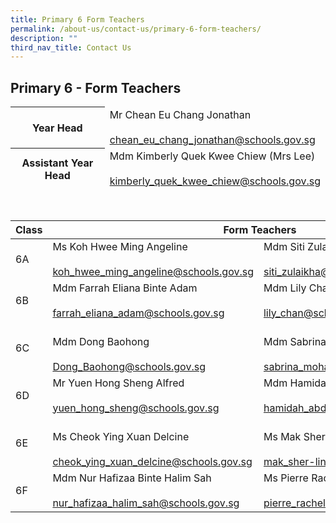 ```yaml
---
title: Primary 6 Form Teachers
permalink: /about-us/contact-us/primary-6-form-teachers/
description: ""
third_nav_title: Contact Us
---
```

## **Primary 6 - Form Teachers**

<table>
<thead>
  <tr>
    <th>Year Head<br></th>
    <td>Mr Chean Eu Chang Jonathan<br><br><a href="mailto:chean_eu_chang_jonathan@schools.gov.sg" target="_blank" rel="noopener noreferrer">chean_eu_chang_jonathan@schools.gov.sg</a></td>
  </tr>
	 <tr>
    <th>Assistant Year Head<br></th>
    <td>Mdm Kimberly Quek Kwee Chiew (Mrs Lee)<br><br><a href="mailto:kimberly_quek_kwee_chiew@schools.gov.sg" target="_blank" rel="noopener noreferrer">kimberly_quek_kwee_chiew@schools.gov.sg</a></td>
  </tr>
</thead>
</table>

<br>

<table>
<thead>
  <tr>
    <th>Class</th>
    <th colspan="2">Form Teachers</th>
  </tr>
</thead>
<tbody>
  <tr>
    <td>6A</td>
    <td>Ms Koh Hwee Ming Angeline<br><br><a href="mailto:koh_hwee_ming_angeline@schools.gov.sg" target="_blank" rel="noopener noreferrer">koh_hwee_ming_angeline@schools.gov.sg</a><br></td>
    <td>Mdm Siti Zulaikha Binte Zainal Abidin<br><br><a href="mailto:siti_zulaikha@schools.gov.sg" target="_blank" rel="noopener noreferrer">siti_zulaikha@schools.gov.sg</a></td>
  </tr>
  <tr>
    <td>6B</td>
    <td>Mdm Farrah Eliana Binte Adam<br><br><a href="mailto:farrah_eliana_adam@schools.gov.sg" target="_blank" rel="noopener noreferrer">farrah_eliana_adam@schools.gov.sg</a><br></td>
    <td>Mdm Lily Chan<br><br><a href="mailto:lily_chan@schools.gov.sg" target="_blank" rel="noopener noreferrer">lily_chan@schools.gov.sg</a><br></td>
  </tr>
  <tr>
    <td>6C</td>
    <td><br>Mdm Dong Baohong<br><br><a href="mailto:Dong_Baohong@schools.gov.sg" target="_blank" rel="noopener noreferrer">Dong_Baohong@schools.gov.sg</a> <br></td>
    <td><br>Mdm Sabrina Binte Mohamed Osman<br><br><a href="mailto:sabrina_mohamed_osman@schools.gov.sg" target="_blank" rel="noopener noreferrer">sabrina_mohamed_osman@schools.gov.sg</a></td>
  </tr>
  <tr>
    <td>6D</td>
    <td>Mr Yuen Hong Sheng Alfred<br><br><a href="mailto:yuen_hong_sheng@schools.gov.sg">yuen_hong_sheng@schools.gov.sg</a><br></td>
    <td>Mdm Hamidah Binte Abdul Razak<br><br><a href="mailto:hamidah_abdul_razak@schools.gov.sg">hamidah_abdul_razak@schools.gov.sg</a><br></td>
  </tr>
  <tr>
    <td>6E</td>
    <td><br>Ms Cheok Ying Xuan Delcine<br><br><a href="mailto:cheok_ying_xuan_delcine@schools.gov.sg">cheok_ying_xuan_delcine@schools.gov.sg</a><br></td>
    <td><br>Ms Mak Sher-Lin (Stephanie)<br><br><a href="mailto:mak_sher-lin@schools.gov.sg" target="_blank" rel="noopener noreferrer">mak_sher-lin@schools.gov.sg</a><br></td>
  </tr>
  <tr>
    <td>6F</td>
    <td>Mdm Nur Hafizaa Binte Halim Sah<br><br><a href="mailto:nur_hafizaa_halim_sah@schools.gov.sg">nur_hafizaa_halim_sah@schools.gov.sg</a><br></td>
    <td>Ms Pierre Rachel Edmond<br><br><a href="mailto:pierre_rachel_edmond@schools.gov.sg">pierre_rachel_edmond@schools.gov.sg</a><br></td>
  </tr>
</tbody>
</table>